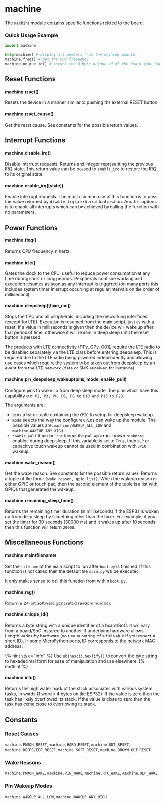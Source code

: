 # machine

The `machine` module contains specific functions related to the board.

### Quick Usage Example

```python
import machine

help(machine) # display all members from the machine module
machine.freq() # get the CPU frequency
machine.unique_id() # return the 6-byte unique id of the board (the LoPy's WiFi MAC address)
```

## Reset Functions

#### machine.reset\(\)

Resets the device in a manner similar to pushing the external RESET button.

#### machine.reset\_cause\(\)

Get the reset cause. See constants for the possible return values.

## Interrupt Functions

#### machine.disable\_irq\(\)

Disable interrupt requests. Returns and integer representing the previous IRQ state. This return value can be passed to `enable_irq` to restore the IRQ to its original state.

#### machine.enable\_irq\(\[state\]\)

Enable interrupt requests. The most common use of this function is to pass the value returned by `disable_irq` to exit a critical section. Another options is to enable all interrupts which can be achieved by calling the function with no parameters.

## Power Functions

#### machine.freq\(\)

Returns CPU frequency in hertz.

#### machine.idle\(\)

Gates the clock to the CPU, useful to reduce power consumption at any time during short or long periods. Peripherals continue working and execution resumes as soon as any interrupt is triggered \(on many ports this includes system timer interrupt occurring at regular intervals on the order of millisecond\).

#### machine.deepsleep\(\[time\_ms\]\)

Stops the CPU and all peripherals, including the networking interfaces \(except for LTE\). Execution is resumed from the main script, just as with a reset. If a value in milliseconds is given then the device will wake up after that period of time, otherwise it will remain in deep sleep until the reset button is pressed.

The products with LTE connectivity \(FiPy, GPy, G01\), require the LTE radio to be disabled separately via the LTE class before entering deepsleep. This is required due to the LTE radio being powered independently and allowing use cases which require the system to be taken out from deepsleep by an event from the LTE network \(data or SMS received for instance\).

#### machine.pin\_deepsleep\_wakeup\(pins, mode, enable\_pull\)

Configure pins to wake up from deep sleep mode. The pins which have this capability are: `P2, P3, P4, P6, P8 to P10 and P13 to P23`.

The arguments are:

* `pins` a list or tuple containing the `GPIO` to setup for deepsleep wakeup.
* `mode` selects the way the configure `GPIO`s can wake up the module. The possible values are: `machine.WAKEUP_ALL_LOW` and `machine.WAKEUP_ANY_HIGH`.
* `enable_pull` if set to `True` keeps the pull up or pull down resistors enabled during deep sleep. If this variable is set to `True`, then `ULP` or capacitive touch wakeup cannot be used in combination with `GPIO` wakeup.

#### machine.wake\_reason\(\)

Get the wake reason. See constants for the possible return values. Returns a tuple of the form: `(wake_reason, gpio_list)`. When the wakeup reason is either GPIO or touch pad, then the second element of the tuple is a list with GPIOs that generated the wakeup.

#### machine.remaining\_sleep\_time\(\)

Returns the remaining timer duration \(in milliseconds\) if the ESP32 is woken up from deep sleep by something other than the timer. For example, if you set the timer for 30 seconds \(30000 ms\) and it wakes up after 10 seconds then this function will return `20000`.

## Miscellaneous Functions

#### machine.main\(filename\)

Set the `filename` of the main script to run after `boot.py` is finished. If this function is not called then the default file `main.py` will be executed.

It only makes sense to call this function from within `boot.py`.

#### machine.rng\(\)

Return a 24-bit software generated random number.

#### machine.unique\_id\(\)

Returns a byte string with a unique identifier of a board/SoC. It will vary from a board/SoC instance to another, if underlying hardware allows. Length varies by hardware \(so use substring of a full value if you expect a short ID\). In some MicroPython ports, ID corresponds to the network MAC address.

{% hint style="info" %}
Use `ubinascii.hexlify()` to convert the byte string to hexadecimal form for ease of manipulation and use elsewhere.
{% endhint %}

#### machine.info\(\)

Returns the high water mark of the stack associated with various system tasks, in words \(1 word = 4 bytes on the ESP32\). If the value is zero then the task has likely overflowed its stack. If the value is close to zero then the task has come close to overflowing its stack.

## Constants

### Reset Causes

`machine.PWRON_RESET`, `machine.HARD_RESET`, `machine.WDT_RESET,` `machine.DEEPSLEEP_RESET`, `machine.SOFT_RESET`, `machine.BROWN_OUT_RESET`

### Wake Reasons

`machine.PWRON_WAKE`, `machine.PIN_WAKE`, `machine.RTC_WAKE`, `machine.ULP_WAKE`

### Pin Wakeup Modes

`machine.WAKEUP_ALL_LOW`, `machine.WAKEUP_ANY_HIGH`

